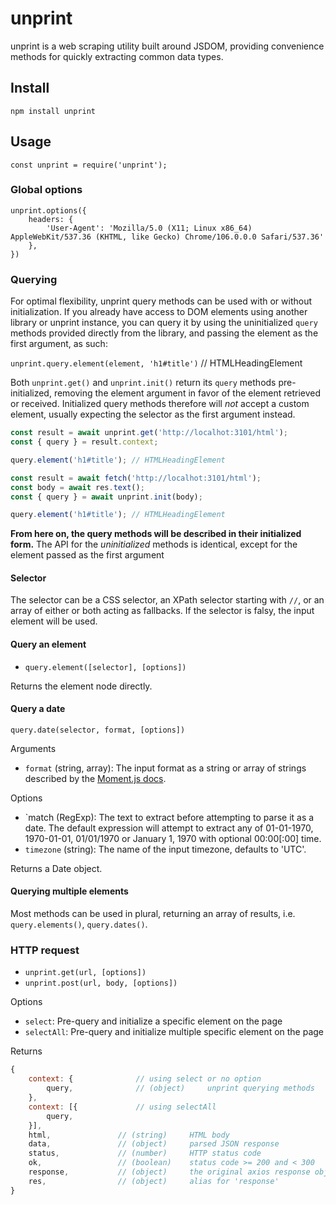 # unprint
unprint is a web scraping utility built around JSDOM, providing convenience methods for quickly extracting common data types.

## Install
`npm install unprint`

## Usage
`const unprint = require('unprint');`

### Global options
```
unprint.options({
	headers: {
		'User-Agent': 'Mozilla/5.0 (X11; Linux x86_64) AppleWebKit/537.36 (KHTML, like Gecko) Chrome/106.0.0.0 Safari/537.36'
	},
})
```

### Querying
For optimal flexibility, unprint query methods can be used with or without initialization. If you already have access to DOM elements using another library or unprint instance, you can query it by using the uninitialized `query` methods provided directly from the library, and passing the element as the first argument, as such:

`unprint.query.element(element, 'h1#title')` // HTMLHeadingElement

Both `unprint.get()` and `unprint.init()` return its `query` methods pre-initialized, removing the element argument in favor of the element retrieved or received. Initialized query methods therefore will *not* accept a custom element, usually expecting the selector as the first argument instead.

```javascript
const result = await unprint.get('http://localhot:3101/html');
const { query } = result.context;

query.element('h1#title'); // HTMLHeadingElement
```

```javascript
const result = await fetch('http://localhot:3101/html');
const body = await res.text();
const { query } = await unprint.init(body);

query.element('h1#title'); // HTMLHeadingElement
```

**From here on, the query methods will be described in their initialized form.** The API for the *uninitialized* methods is identical, except for the element passed as the first argument

#### Selector
The selector can be a CSS selector, an XPath selector starting with `//`, or an array of either or both acting as fallbacks. If the selector is falsy, the input element will be used.

#### Query an element
* `query.element([selector], [options])`

Returns the element node directly.

#### Query a date
`query.date(selector, format, [options])`

Arguments
* `format` (string, array): The input format as a string or array of strings described by the [Moment.js docs](https://momentjs.com/docs/#/displaying/format/).

Options
* `match (RegExp): The text to extract before attempting to parse it as a date. The default expression will attempt to extract any of 01-01-1970, 1970-01-01, 01/01/1970 or January 1, 1970 with optional 00:00[:00] time.
* `timezone` (string): The name of the input timezone, defaults to 'UTC'.

Returns a Date object.

#### Querying multiple elements
Most methods can be used in plural, returning an array of results, i.e. `query.elements()`, `query.dates()`.

### HTTP request
* `unprint.get(url, [options])`
* `unprint.post(url, body, [options])`

Options
* `select`: Pre-query and initialize a specific element on the page
* `selectAll`: Pre-query and initialize multiple specific element on the page

Returns
```javascript
{
	context: {				// using select or no option
		query,				// (object)		unprint querying methods
	},
	context: [{				// using selectAll
		query,
	}],
	html,				// (string)		HTML body
	data,				// (object)		parsed JSON response
	status,				// (number)		HTTP status code
	ok,					// (boolean)	status code >= 200 and < 300
	response,			// (object)		the original axios response object, alias 'res'
	res,				// (object)		alias for 'response'
}
```
